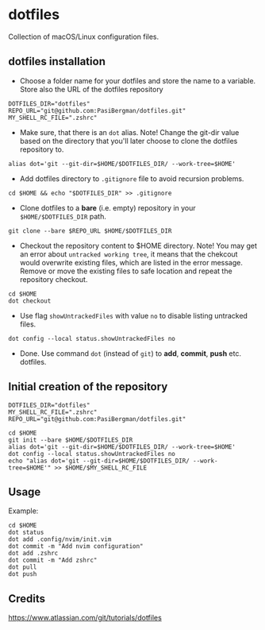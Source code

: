 # dotfiles

Collection of macOS/Linux configuration files.

## dotfiles installation

- Choose a folder name for your dotfiles and store the name to a variable. Store also the URL of the dotfiles repository

```shell
DOTFILES_DIR="dotfiles"
REPO_URL="git@github.com:PasiBergman/dotfiles.git"
MY_SHELL_RC_FILE=".zshrc"
```

- Make sure, that there is an `dot` alias. Note! Change the git-dir value based on the directory that you'll later choose to clone the dotfiles repository to.

```shell
alias dot='git --git-dir=$HOME/$DOTFILES_DIR/ --work-tree=$HOME'
```

- Add dotfiles directory to `.gitignore` file to avoid recursion problems.

```shell
cd $HOME && echo "$DOTFILES_DIR" >> .gitignore
```

- Clone dotfiles to a **bare** (i.e. empty) repository in your `$HOME/$DOTFILES_DIR` path.

```shell
git clone --bare $REPO_URL $HOME/$DOTFILES_DIR
```

- Checkout the repository content to $HOME directory. Note! You may get an error about `untracked working tree`, it means that the chekcout would overwrite existing files, which are listed in the error message. Remove or move the existing files to safe location and repeat the repository checkout.

```shell
cd $HOME
dot checkout
```

- Use flag `showUntrackedFiles` with value `no` to disable listing untracked files.

```shell
dot config --local status.showUntrackedFiles no
```

- Done. Use command `dot` (instead of `git`) to **add**, **commit**, **push** etc. dotfiles.

## Initial creation of the repository

```shell
DOTFILES_DIR="dotfiles"
MY_SHELL_RC_FILE=".zshrc"
REPO_URL="git@github.com:PasiBergman/dotfiles.git"

cd $HOME
git init --bare $HOME/$DOTFILES_DIR
alias dot='git --git-dir=$HOME/$DOTFILES_DIR/ --work-tree=$HOME'
dot config --local status.showUntrackedFiles no
echo "alias dot='git --git-dir=$HOME/$DOTFILES_DIR/ --work-tree=$HOME'" >> $HOME/$MY_SHELL_RC_FILE
```

## Usage

Example:

```shell
cd $HOME
dot status
dot add .config/nvim/init.vim
dot commit -m "Add nvim configuration"
dot add .zshrc
dot commit -m "Add zshrc"
dot pull
dot push
```

## Credits

https://www.atlassian.com/git/tutorials/dotfiles
